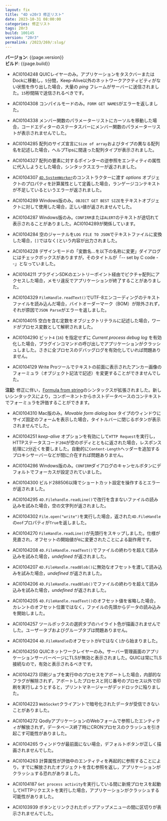 ```yaml
---
layout: fix
title: "4D v20r3 修正リスト"
date: 2023-10-31 08:00:00
categories: 修正リスト
tags: 20r3
build: 100145
version: "20r3"
permalink: /2023/269/:slug/
---
```


**バージョン**: {{page.version}}  
**ビルド**: {{page.build}} 

* ACI0104248 QUICレイヤーのみ。アプリケーションをタスクバーまたはDockに移動し，`5`分間，Keep-Alive以外のネットワークアクティビティがない状態を作り出した場合，大量の *ping* フレームがサーバーに送信されました。`15`秒間隔で送信されるべきです。

* ACI0104308 コンパイルモードのみ。`FORM GET NAMES`がエラーを返しました。

* ACI0104338 メンバー関数のパラメーターリストにカーソルを移動した場合，コードエディターのステータスバーにメンバー関数のパラメーターリストが表示されませんでした。

* ACI0104285 配列のサイズ宣言に`Size of array`およびタイプの異なる配列名を記述した場合，ヘルプTipsに間違った配列タイプが表示されました。

* ACI0104327 配列の要素に対するポインターの逆参照をエンティティの属性に代入しようとした場合，シンタックスエラーが返されました。

* ACI0104307 [`4D.SystemWorker`](https://developer.4d.com/docs/ja/API/SystemWorkerClass/)のコンストラクターに渡す *options* オブジェクトのプロパティを計算属性として定義した場合，ランゲージコンテキストが不足しているというエラーが返されました。

* ACI0104289 Windows版のみ。`OBJECT GET BEST SIZE`をテキストオブジェクトに対して使用した場合，正しい値が返されませんでした。

* ACI0104287 Windows版のみ。`CONFIRM`または`ALERT`のテキストが途切れて表示されることがありました。ACI0104289が関係しています。

* ACI0104284 空のジャーナルを`LOG FILE TO JSON`でテキストファイルに変換した場合，`[]`ではなく`[`という内容が出力されました。

* ACI0104228 デザインモードの「変数名…を以下の名称に変更」ダイアログにはチェックボックスがありますが，そのタイトルが「-- set by C code --」となっていました。

* ACI0104211 プラグインSDKのエントリーポイント経由でピクチャ配列にアクセスした場合，メモリ違反でアプリケーションが終了することがありました。

* ACI0104329 `FileHandle.readText()`でUTF-8エンコーディングのテキストファイルを読み込んだ場合，バイトオーダーマーク（BOM）が除外されず，それが原因で`JSON Parse`がエラーを返しました。

* ACI0104015 空白を含む定数をオブジェクトリテラルに記述した場合，ワードがプロセス変数として解釈されました。

* ACI0104290 ビット`4` (`16`) を指定せずに *Current process debug log* を有効化した場合，プラグインコマンドの呼び出しでアプリケーションがクラッシュしました。さきに全プロセスのデバッグログを有効化していれば問題ありません。

* ACI0104129 Write Proツールでテキストの前面に表示されたアンカー画像のフォーミュラ（オブジェクト記法で記述）を変更することができませんでした。

**注記**: 修正に伴い，[Formula from string](https://developer.4d.com/docs/ja/API/FunctionClass/#formula-from-string)のシンタックスが拡張されました。新しいシンタックスにより，コンポーネントからホストデータベースのコンテキストでフォーミュラを評価することができます。

* ACI0104310 Mac版のみ。*Movable form dialog box* タイプのウィンドウにサイズ固定のフォームを表示した場合，タイトルバーに閉じるボタンが表示されませんでした。

* ACI0104251 *keep-alive* オプションを有効にして`HTTP Request`を実行し，HTTPステータスコード`204`が空のボディとともに返された場合，レスポンス処理に`2`分近くを要しました。自動的に`Content-Length`ヘッダーを追加するプロキシサーバーなどが間に介在すれば問題ありません。

* ACI0104286 Windows版のみ。`CONFIRM`ダイアログのキャンセルボタンにデフォルトでフォーカスが設定されていました。

* ACI0104300 ビルド288506以降でショートカット設定を操作するとエラーが返されました。

* ACI0104295 `4D.Filehandle.readLine()`で改行を含まないファイルの読み込みを試みた場合，空の文字列が返されました。

* ACI0104302 `File.open("write")`を実行した場合，返された`4D.FileHandle`の`eof`プロパティが`True`を返しました。

* ACI0104270 `FileHandle.readLine()`が先頭行をスキップしました。仕様が見直され，オフセットの開始値が`0`に変更されたことによる副作用です。

* ACI0104208 `4D.FileHandle.readText()`でファイルの終わりを超えて読み込みを試みた場合，*undefined* が返されました。

* ACI0104207 `4D.FileHandle.readBlob()`に無効なオフセットを渡して読み込みを試みた場合，*undefined* が返されました。

* ACI0104206 `4D.FileHandle.readBlob()`でファイルの終わりを超えて読み込みを試みた場合，*undefined* が返されました。

* ACI0104205 `4D.FileHandle.readText()`のオフセット値を省略した場合，カレントのオフセット位置ではなく，ファイルの先頭からデータの読み込みを開始しました。

* ACI0104257 ツールボックスの選択タブのハイライト色が描画されませんでした。ユーザータブおよびグループタブは問題ありません。

* ACI0104204 `4D.FileHandle`のオフセットが`0`ではなく`1`から始まりました。

* ACI0104250 QUICネットワークレイヤーのみ。サーバー管理画面のアプリケーションサーバーページにTLSが無効と表示されました。QUICは常にTLS接続なので，有効と表示されるべきです。

* ACI0104273 印刷ジョブを実行中のプロセスをアボートした場合，内部的なフラグが解除されず，アボートしたプロセスと同じ番号のプロセス以外で印刷を実行しようとすると，プリントマネージャーがデッドロックに陥りました。

* ACI0104223 `WebSocket`クライアントで暗号化されたデータが受信できないことがありました。
	
* ACI0104272 QodlyアプリケーションのWebフォームで参照したエンティティが解放されず，データベース終了時にCRONプロセスのクラッシュを引き起こす可能性がありました。

* ACI0104265 ウィンドウが最前面にない場合，デフォルトボタンが正しく描画されませんでした。

* ACI0104263 計算属性が評価中のエンティティを再起的に参照することにより，すでに解放されたオブジェクトを含む参照を返し，アプリケーションがクラッシュする恐れがありました。

* ACI0104187 `Get process activity`を実行している間に新規プロセスを起動してHTTPリクエストを実行した場合，アプリケーションがクラッシュする可能性がありました。

* ACI0103939 ボタンとリンクされたポップアップメニューの間に区切りが表示されませんでした。